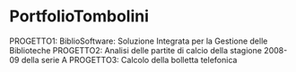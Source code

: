 # PortfolioTombolini
PROGETTO1: BiblioSoftware: Soluzione Integrata per la Gestione delle Biblioteche 
PROGETTO2: Analisi delle partite di calcio della stagione 2008-09 della serie A 
PROGETTO3: Calcolo della bolletta telefonica

